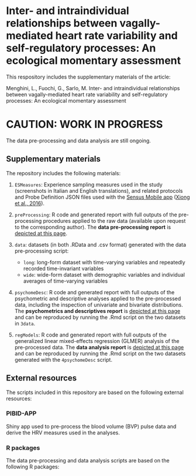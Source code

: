 # Inter- and intraindividual relationships between vagally-mediated heart rate variability and self-regulatory processes: An ecological momentary assessment
This respository includes the supplementary materials of the article:

Menghini, L., Fuochi, G., Sarlo, M. Inter- and intraindividual relationships between vagally-mediated heart rate variability and self-regulatory processes: An ecological momentary assessment

# CAUTION: WORK IN PROGRESS
The data pre-processing and data analysis are still ongoing.

## Supplementary materials
The repository includes the following materials:

1. `ESMeasures`: Experience sampling measures used in the study (screenshots in Italian and English translations), and related protocols and Probe Definition JSON files used with the [Sensus Mobile app](https://predictive-technology-laboratory.github.io/sensus/) ([Xiong et al., 2016](https://doi.org/10.1145/2971648.2971711)).

2. `preProcessing`: R code and generated report with full outputs of the pre-processing procedures applied to the raw data (available upon request to the corresponding author). The **data pre-processing report** is [depicted at this page](https://Luca-Menghini.github.io/vmHRV-selfRegulation/2preProcessing/preProcessing.html).

3. `data`: datasets (in both .RData and .csv format) generated with the data pre-processing script: 
    - `long`: long-form dataset with time-varying variables and repeatedly recorded time-invariant variables
    - `wide`: wide-form dataset with demographic variables and individual averages of time-varying variables

4. `psychomeDesc`: R code and generated report  with full outputs of the psychometric and descriptive analyses applied to the pre-processed data, including the inspection of univariate and bivariate distributions. The **psychometrics and descriptives report** is [depicted at this page](https://Luca-Menghini.github.io/vmHRV-selfRegulation/4psychomeDesc/psychomeDesc.html) and can be reproduced by running the .Rmd script on the two datasets in `3data`.

5. `regModels`: R code and generated report with full outputs of the generalized linear mixed-effects regression (GLMER) analysis of the pre-processed data. The **data analysis report** is [depicted at this page](https://Luca-Menghini/vmHRV-selfRegulation/) and can be reproduced by running the .Rmd script on the two datasets generated with the `4psychomeDesc` script.

## External resources
The scripts included in this repository are based on the following external resources:

### PIBID-APP
Shiny app used to pre-process the blood volume (BVP) pulse data and derive the HRV measures used in the analyses.

### R packages
The data pre-processing and data analysis scripts are based on the following R packages:
